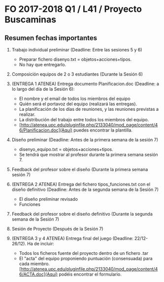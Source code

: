 # FO 2017-2018 Q1 / L41 / Proyecto Buscaminas

## Resumen fechas importantes

1. Trabajo individual preliminar (Deadline: Entre las sesiones 5 y 6)

	- Preparar fichero disenyo.txt = objetos+acciones+tipos.
	- No hay que entregarlo.

2. Composición equipos de 2 o 3 estudiantes (Durante la Sesión 6)

3. (ENTREGA 1 ATENEA) Entrega documento Planificacion.doc (Deadline: a lo largo del día de la Sesión 6):

	- El nombre y el email de todos los miembros del equipo
	- Quién será el portavoz del equipo (realizará las entregas). 
	- La planificación de los días de reuniones, y las reuniones previstas a realizar.
	- La distribución del trabajo entre todos los miembros del equipo. 
	- [http://atenea.upc.edu/pluginfile.php/2133040/mod_page/content/46/Planificacion.doc](Aquí) puedes encontrar la plantilla.

4. Diseño preliminar (Deadline: Antes de la primera semana de la sesión 7)

	- disenyo_equipo.txt = objetos+acciones+tipos.
	- Se tendrá que mostrar al profesor durante la primera semana sesión 7.

5. Feedback del profesor sobre el diseño (Durante la primera semana sesión 7)

6. (ENTREGA 2 ATENEA) Entrega del fichero tipos_funciones.txt con el diseño definitivo (Deadline: Antes de la segunda semana de la Sesión 7)

	- El diseño preliminar revisado
	- Funciones

7. Feedback del profesor sobre el diseño definitivo (Durante la segunda semana de la Sesión 7)

8. Sesión de Proyecto (Después de la Sesión 7)

9. (ENTREGA 3 y 4 ATENEA) Entrega final del juego (Deadline: 22/12-26/12). Ha de incluir:

	- Todos los ficheros fuente del proyecto dentro de un fichero .tar
	- El "acta" del equipo proponiendo puntuación (consensuada) para cada miembro. [http://atenea.upc.edu/pluginfile.php/2133040/mod_page/content/46/ACTA.doc](Aquí) podéis encontrar el formulario.
